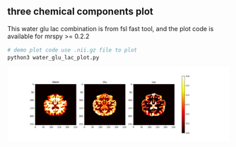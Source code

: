 ## three chemical components plot

This water glu lac combination is from fsl fast tool, and the plot code is available for mrspy >= 0.2.2

```bash
# demo plot code use .nii.gz file to plot
python3 water_glu_lac_plot.py
```

![water glu lac plot](./fig/water_glu_lac_plot.jpg)
